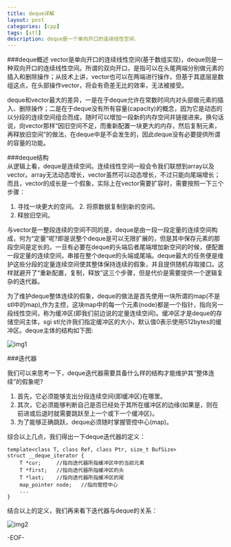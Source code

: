 ```yaml
---
title: deque详解
layout: post
categories: [cpp]
tags: [stl]
description: deque是一个单向开口的连续线性空间.
---
```


###deque概述
vector是单向开口的连续线性空间(基于数组实现)，deque则是一种双向开口的连续线性空间。所谓的双向开口，是指可以在头尾两端分别做元素的插入和删除操作；从技术上讲，vector也可以在两端进行操作，但基于其底层是数组这点，在头部操作vector，将会有奇差无比的效率，无法被接受。

deque和vector最大的差异，一是在于deque允许在常数时间内对头部做元素的插入、删除操作；二是在于deque没有所有容量(capacity)的概念，因为它是动态的以分段的连续空间组合而成，随时可以增加一段新的内存空间并链接进来。换句话说，向vector那样“因旧空间不足，而重新配置一块更大的内存，然后复制元素，再释放旧空间”的做法，在deque中是不会发生的，因此deque没有必要提供所谓的容量的功能。  

###deque结构  
从逻辑上看，deque是连续空间。连续线性空间一般会令我们联想到array以及vector。array无法动态增长，vector虽然可以动态增长，不过只能向尾端增长；而且，vector的成长是一个假象，实际上在vector需要扩容时，需要按照一下三个步骤：  

1. 寻找一块更大的空间。 2. 将原数据复制到新的空间。  
3. 释放旧空间。  

与vector是一整段连续的空间不同的是，deque是由一段一段定量的连续空间构成，何为“定量”呢?即是说整个deque是可以无限扩展的，但是其中保存元素的那段空间是定长的。一旦有必要在deque的头端后者尾端增加新空间的时候，便配置一段定量的连续空间，串接在整个deque的头端或尾端。deque最大的任务便是维护这些分段的定量连续空间使其整体保持连续的假象，并且提供随机存取接口。这样就避开了“重新配置，复制，释放”这三个步骤，但是代价是需要提供一个逻辑复杂的迭代器。  

为了维护deque整体连续的假象，deque的做法是首先使用一块所谓的map(不是stl中的map),作为主控，这块map中的每一个元素(node)都是一个指针，指向另一段线性空间，称为缓冲区(即我们前边说的定量连续空间)。缓冲区才是deque的存储空间主体，sgi stl允许我们指定缓冲区的大小，默认值0表示使用512bytes的缓冲区。deque主体的结构如下图:  

![img1](https://raw.github.com/yuxingfirst/blog/gh-pages/_images/stl-deque-img-1.png)  

###迭代器

我们可以来思考一下，deque迭代器需要具备什么样的结构才能维护其“整体连续”的假象呢?  

1. 首先，它必须能够支出分段连续空间(即缓冲区)在哪里。
2. 其次，它必须能够判断自己是否已经处于其所在缓冲区的边缘(如果是，则在前进或后退时就需要跳跃至上一个或下一个缓冲区)。
3. 为了能够正确跳跃，deque必须随时掌握管控中心(map)。  

综合以上几点，我们得出一下deque迭代器的定义：  

	template<class T, class Ref, class Ptr, size_t BufSize>
	struct __deque_iterator {       
	    T *cur;     //指向迭代器所指缓冲区中的当前元素
	    T *first;   //指向迭代器所指缓冲区的头
	    T *last;    //指向迭代器所指缓冲区的尾
	    map_pointer node;   //指向管控中心
	    ...
	}  

结合以上的定义，我们再来看下迭代器与deque的关系：  

![img2](https://raw.github.com/yuxingfirst/blog/gh-pages/_images/stl-deque-img-2.png)

-EOF-

